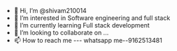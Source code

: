 - 👋 Hi, I’m @shivam210014
- 👀 I’m interested in Software engineering and full stack
- 🌱 I’m currently learning Full stack development
- 💞️ I’m looking to collaborate on ...
- 📫 How to reach me --- whatsapp me--9162513481

<!---
shivam210014/shivam210014 is a ✨ special ✨ repository because its `README.md` (this file) appears on your GitHub profile.
You can click the Preview link to take a look at your changes.
--->

